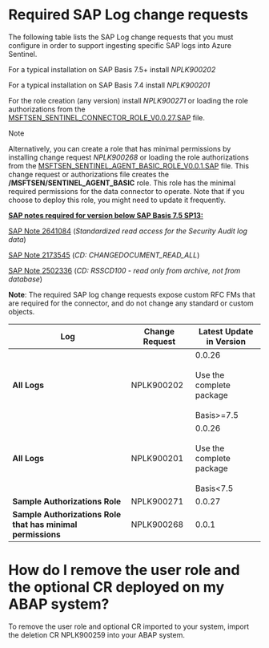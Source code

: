 # Required SAP Log change requests

The following table lists the SAP Log change requests that you must configure in order to support ingesting specific SAP logs into Azure Sentinel.
   
   For a typical installation on SAP Basis 7.5+  install *NPLK900202*
   
   For a typical installation on SAP Basis 7.4  install *NPLK900201*
   
   For the role creation (any version) install *NPLK900271* or loading the role authorizations from the [MSFTSEN_SENTINEL_CONNECTOR_ROLE_V0.0.27.SAP](https://github.com/Azure/Azure-Sentinel/tree/master/Solutions/SAP/Sample%20Authorizations%20Role%20File) file.

   > [!NOTE]   
   > Alternatively, you can create a role that has minimal permissions by installing change request *NPLK900268* or loading the role authorizations from the [MSFTSEN_SENTINEL_AGENT_BASIC_ROLE_V0.0.1.SAP](https://github.com/Azure/Azure-Sentinel/tree/master/Solutions/SAP/Sample%20Authorizations%20Role%20File) file.
   > This change request or authorizations file creates the **/MSFTSEN/SENTINEL_AGENT_BASIC** role. This role has the minimal required permissions for the data connector to operate. Note that if you choose to deploy this role, you might need to update it frequently.

<u><b>SAP notes required for version below SAP Basis 7.5 SP13:</u></b>

[SAP Note 2641084](https://launchpad.support.sap.com/#/notes/2641084) (*Standardized read access for the Security Audit log data*)

[SAP Note 2173545](https://launchpad.support.sap.com/#/notes/2173545) (*CD: CHANGEDOCUMENT_READ_ALL*)

[SAP Note 2502336](https://launchpad.support.sap.com/#/notes/2502336) (*CD: RSSCD100 - read only from archive, not from database*)

**Note**: The required SAP log change requests expose custom RFC FMs that are required for the connector, and do not change any standard or custom objects.


| Log | Change Request | Latest Update in Version  | 
| --- | -------------- | -------------------------- |
| **All Logs** | NPLK900202 | 0.0.26 <br> <br>Use the complete package<br> <br>Basis>=7.5 |
| **All Logs** | NPLK900201 | 0.0.26 <br> <br>Use the complete package<br> <br>Basis<7.5 |
| **Sample Authorizations Role** | NPLK900271 | 0.0.27 | 
| **Sample Authorizations Role that has minimal permissions** | NPLK900268 | 0.0.1 |

# How do I remove the user role and the optional CR deployed on my ABAP system?

To remove the user role and optional CR imported to your system, import the deletion CR NPLK900259 into your ABAP system.